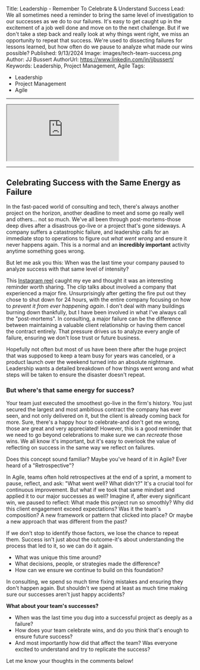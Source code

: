 
Title: Leadership - Remember To Celebrate & Understand Success
Lead: We all sometimes need a reminder to bring the same level of investigation to our successes as we do to our failures. It's easy to get caught up in the excitement of a job well done and move on to the next challenge. But if we don't take a step back and really look at why things went right, we miss an opportunity to repeat that success. We're used to dissecting failures for lessons learned, but how often do we pause to analyze what made our wins possible?
Published: 9/13/2024
Image: images/tech-team-success.png
Author: JJ Bussert
AuthorUrl: https://www.linkedin.com/in/jjbussert/
Keywords: Leadership, Project Management, Agile
Tags:
 - Leadership
 - Project Management
 - Agile
---

<div class="reel-responsive">
    <iframe src="https://www.instagram.com/reel/C6Z6VzqPK5v/embed"></iframe>
</div>

---

## Celebrating Success with the Same Energy as Failure

In the fast-paced world of consulting and tech, there's always another project on the horizon, another deadline to meet and some go really well and others... not so much. We've all been through post-mortems-those deep dives after a disastrous go-live or a project that's gone sideways. A company suffers a catastrophic failure, and leadership calls for an immediate stop to operations to figure out *what went wrong* and ensure it never happens again. This is a normal and an **incredibly important** activity anytime something goes wrong.

But let me ask you this: When was the last time your company paused to analyze success with that same level of intensity?

This [Instagram reel](https://www.instagram.com/reel/C6Z6VzqPK5v) caught my eye and thought it was an interesting reminder worth sharing. The clip talks about involved a company that experienced a major fire. Unsurprisingly after getting the fire put out they chose to shut down for 24 hours, with the entire company focusing on how to *prevent it from ever happening again*. I don't deal with many buildings burning down thankfully, but I have been involved in what I've always call the "post-mortems". In consulting, a major failure can be the difference between maintaining a valuable client relationship or having them cancel the contract entirely. That pressure drives us to analyze every angle of failure, ensuring we don't lose trust or future business.

Hopefully not often but most of us have been there after the huge project that was supposed to keep a team busy for years was canceled, or a product launch over the weekend turned into an absolute nightmare. Leadership wants a detailed breakdown of how things went wrong and what steps will be taken to ensure the disaster doesn't repeat.

### But where's that same energy for success?

Your team just executed the smoothest go-live in the firm's history. You just secured the largest and most ambitious contract the company has ever seen, and not only delivered on it, but the client is already coming back for more. Sure, there's a happy hour to celebrate-and don't get me wrong, those are great and very appreciated! However, this is a good reminder that we need to go beyond celebrations to make sure we can *recreate* those wins. We all know it's important, but it's easy to overlook the value of reflecting on success in the same way we reflect on failures.

Does this concept sound familiar? Maybe you've heard of it in Agile? Ever heard of a "Retrospective"?

In Agile, teams often hold retrospectives at the end of a sprint, a moment to pause, reflect, and ask: "What went well? What didn't?" It's a crucial tool for continuous improvement. But what if we took that same mindset and applied it to our major successes as well? Imagine if, after every significant win, we paused to reflect: What made this project run so smoothly? Why did this client engagement exceed expectations? Was it the team's composition? A new framework or pattern that clicked into place? Or maybe a new approach that was different from the past?

If we don't stop to identify those factors, we lose the chance to repeat them. Success isn't just about the outcome-it's about understanding the process that led to it, so we can do it again.
- What was unique this time around?
- What decisions, people, or strategies made the difference?
- How can we ensure we continue to build on this foundation?

In consulting, we spend so much time fixing mistakes and ensuring they don't happen again. But shouldn't we spend at least as much time making sure our successes aren't just happy accidents?

**What about your team's successes?**  
- When was the last time you dug into a successful project as deeply as a failure?
- How does your team celebrate wins, and do you think that's enough to ensure future success?
- And most importantly how did that affect the team? Was everyone excited to understand and try to replicate the success?

Let me know your thoughts in the comments below!
